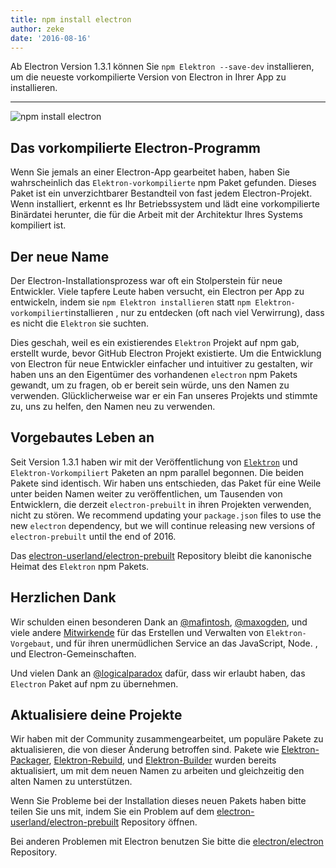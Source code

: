 ```yaml
---
title: npm install electron
author: zeke
date: '2016-08-16'
---
```


Ab Electron Version 1.3.1 können Sie `npm Elektron --save-dev` installieren, um die neueste vorkompilierte Version von Electron in Ihrer App zu installieren.

---

![npm install electron](https://cloud.githubusercontent.com/assets/378023/17259327/3e3196be-55cb-11e6-8156-525e9c45e66e.png)

## Das vorkompilierte Electron-Programm

Wenn Sie jemals an einer Electron-App gearbeitet haben, haben Sie wahrscheinlich das `Elektron-vorkompilierte` npm Paket gefunden. Dieses Paket ist ein unverzichtbarer Bestandteil von fast jedem Electron-Projekt. Wenn installiert, erkennt es Ihr Betriebssystem und lädt eine vorkompilierte Binärdatei herunter, die für die Arbeit mit der Architektur Ihres Systems kompiliert ist.

## Der neue Name

Der Electron-Installationsprozess war oft ein Stolperstein für neue Entwickler. Viele tapfere Leute haben versucht, ein Electron per App zu entwickeln, indem sie `npm Elektron installieren` statt `npm Elektron-vorkompiliert`installieren , nur zu entdecken (oft nach viel Verwirrung), dass es nicht die `Elektron` sie suchten.

Dies geschah, weil es ein existierendes `Elektron` Projekt auf npm gab, erstellt wurde, bevor GitHub Electron Projekt existierte. Um die Entwicklung von Electron für neue Entwickler einfacher und intuitiver zu gestalten, wir haben uns an den Eigentümer des vorhandenen `electron` npm Pakets gewandt, um zu fragen, ob er bereit sein würde, uns den Namen zu verwenden. Glücklicherweise war er ein Fan unseres Projekts und stimmte zu, uns zu helfen, den Namen neu zu verwenden.

## Vorgebautes Leben an

Seit Version 1.3.1 haben wir mit der Veröffentlichung von [`Elektron`](https://www.npmjs.com/package/electron) und `Elektron-Vorkompiliert` Paketen an npm parallel begonnen. Die beiden Pakete sind identisch. Wir haben uns entschieden, das Paket für eine Weile unter beiden Namen weiter zu veröffentlichen, um Tausenden von Entwicklern, die derzeit `electron-prebuilt` in ihren Projekten verwenden, nicht zu stören. We recommend updating your `package.json` files to use the  new `electron` dependency, but we will continue releasing new versions of `electron-prebuilt` until the end of 2016.

Das [electron-userland/electron-prebuilt](https://github.com/electron-userland/electron-prebuilt) Repository bleibt die kanonische Heimat des `Elektron` npm Pakets.

## Herzlichen Dank

Wir schulden einen besonderen Dank an [@mafintosh](https://github.com/mafintosh), [@maxogden](https://github.com/maxogden), und viele andere [Mitwirkende](https://github.com/electron-userland/electron-prebuilt/graphs/contributors) für das Erstellen und Verwalten von `Elektron-Vorgebaut`, und für ihren unermüdlichen Service an das JavaScript, Node. , und Electron-Gemeinschaften.

Und vielen Dank an [@logicalparadox](https://github.com/logicalparadox) dafür, dass wir erlaubt haben, das `Electron` Paket auf npm zu übernehmen.

## Aktualisiere deine Projekte

Wir haben mit der Community zusammengearbeitet, um populäre Pakete zu aktualisieren, die von dieser Änderung betroffen sind. Pakete wie [Elektron-Packager](https://github.com/electron-userland/electron-packager), [Elektron-Rebuild](https://github.com/electron/electron-rebuild), und [Elektron-Builder](https://github.com/electron-userland/electron-builder) wurden bereits aktualisiert, um mit dem neuen Namen zu arbeiten und gleichzeitig den alten Namen zu unterstützen.

Wenn Sie Probleme bei der Installation dieses neuen Pakets haben bitte teilen Sie uns mit, indem Sie ein Problem auf dem [electron-userland/electron-prebuilt](https://github.com/electron-userland/electron-prebuilt/issues) Repository öffnen.

Bei anderen Problemen mit Electron benutzen Sie bitte die [electron/electron](https://github.com/electron/electron/issues) Repository.

